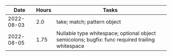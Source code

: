 | Date     | Hours | Tasks
|----------|-------|----------------------------------------------------------|
|2022-08-03| 2.0   | take; match; pattern object
|2022-08-05| 1.75  | Nullable type whitespace; optional object semicolons; bugfix: func required trailing whitespace
